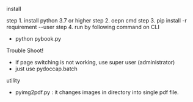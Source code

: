 install 

step 1. install python 3.7 or higher
step 2. oepn cmd 
step 3. pip install -r requirement --user
step 4. run by following command on CLI 
 - python pybook.py
 
Trouble Shoot!
 - if page switching is not working, use super user (administrator) 
 - just use pydoccap.batch
 
utility 
 - pyimg2pdf.py : it changes images in directory into single pdf file.
